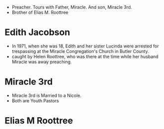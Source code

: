 - Preacher. Tours with Father, Miracle. And son, Miracle 3rd.
- Brother of Elias M. Roottree

# Edith Jacobson
- In 1971, when she was 18, Edith and her sister Lucinda were arrested for trespassing at the Miracle Congregation's Church in Butler County.
- caught by Helen Roottree, who was there at the time while her husband Miracle was away preaching.

# Miracle 3rd
- Miracle 3rd is Married to a Nicole.
- Both are Youth Pastors

# Elias M Roottree
